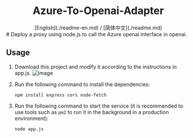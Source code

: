 <div align="center">
<h1 align="center">Azure-To-Openai-Adapter</h1>
[English](./readme-en.md) / [简体中文](./readme.md)
</div>
# Deploy a proxy using node.js to call the Azure openai interface in openai.

## Usage
1. Download this project and modify it according to the instructions in app.js.
![image](https://img.cdn.czl.net/i/2023/05/25/9t3ev.webp)

2. Run the following command to install the dependencies:
    ``` 
    npm install express cors node-fetch
    ```

3. Run the following command to start the service (it is recommended to use tools such as `pm2` to run it in the background in a production environment):
    ```
    node app.js
    ```